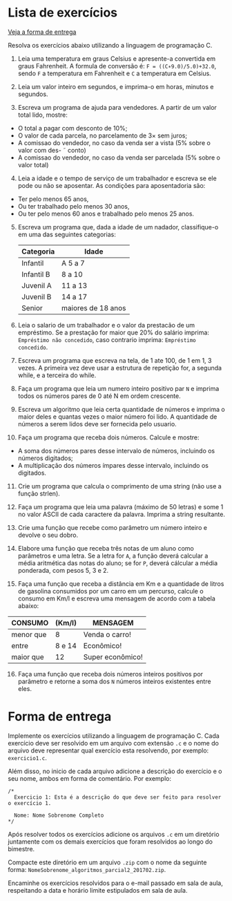 # Lista de exercícios

[Veja a forma de entrega](#forma-de-entrega)

Resolva os exercícios abaixo utilizando a linguagem de programação C.

1. Leia uma temperatura em graus Celsius e apresente-a convertida em graus Fahrenheit.
A formula de conversão é: `F = ((C∗9.0)/5.0)+32.0`, sendo `F` a temperatura em Fahrenheit
e `C` a temperatura em Celsius.


2. Leia um valor inteiro em segundos, e imprima-o em horas, minutos e segundos.


3. Escreva um programa de ajuda para vendedores. A partir de um valor total lido, mostre:
  - O total a pagar com desconto de 10%;
  - O valor de cada parcela, no parcelamento de 3× sem juros;
  - A comissao do vendedor, no caso da venda ser a vista (5% sobre o valor com des- ˜
conto)
  - A comissao do vendedor, no caso da venda ser parcelada (5% sobre o valor total)


4. Leia a idade e o tempo de serviço de um trabalhador e escreva se ele pode ou não se
aposentar. As condições para aposentadoria são:
  - Ter pelo menos 65 anos,
  - Ou ter trabalhado pelo menos 30 anos,
  - Ou ter pelo menos 60 anos e trabalhado pelo menos 25 anos.


5. Escreva um programa que, dada a idade de um nadador, classifique-o em uma das seguintes categorias:

    Categoria | Idade
    ----------|----------
    Infantil | A 5 a 7
    Infantil B | 8 a 10
    Juvenil A | 11 a 13
    Juvenil B | 14 a 17
    Senior | maiores de 18 anos


6. Leia o salario de um trabalhador e o valor da prestacão de um empréstimo. Se a
prestação for maior que 20% do salário imprima: `Empréstimo não concedido`, caso
contrario imprima: `Empréstimo concedido`.


7. Escreva um programa que escreva na tela, de 1 ate 100, de 1 em 1, 3 vezes. A primeira
vez deve usar a estrutura de repetição for, a segunda while, e a terceira do while.


8. Faça um programa que leia um numero inteiro positivo par `N` e imprima todos os números
pares de 0 até N em ordem crescente.


9. Escreva um algoritmo que leia certa quantidade de números e imprima o maior deles e
quantas vezes o maior número foi lido. A quantidade de números a serem lidos deve ser
fornecida pelo usuario.


10. Faça um programa que receba dois números. Calcule e mostre:
  - A soma dos números pares desse intervalo de números, incluindo os números digitados;
  - A multiplicação dos números ímpares desse intervalo, incluindo os digitados.


11. Crie um programa que calcula o comprimento de uma string (não use a função strlen).


12. Faça um programa que leia uma palavra (máximo de 50 letras) e some 1 no valor ASCII
de cada caractere da palavra. Imprima a string resultante.


13. Crie uma função que recebe como parâmetro um número inteiro e devolve o seu dobro.


14. Elabore uma função que receba três notas de um aluno como parâmetros e uma letra.
Se a letra for `A`, a função deverá calcular a média aritmética das notas do aluno; se for `P`,
deverá cálcular a média ponderada, com pesos 5, 3 e 2.


15. Faça uma função que receba a distância em Km e a quantidade de litros de gasolina
consumidos por um carro em um percurso, calcule o consumo em Km/l e escreva uma
mensagem de acordo com a tabela abaixo:

CONSUMO | (Km/l) | MENSAGEM
--------|--------|--------
menor que | 8 | Venda o carro!
entre | 8 e 14 | Econômico!
maior que | 12 | Super econômico!

16. Faça uma função que receba dois números inteiros positivos por parâmetro e retorne a
soma dos `N` números inteiros existentes entre eles.


# Forma de entrega

Implemente os exercícios utilizando a linguagem de programação C. Cada exercício deve ser resolvido em um arquivo com extensão `.c` e o nome do arquivo deve representar qual exercício esta resolvendo, por exemplo: `exercicio1.c`.

Além disso, no inicio de cada arquivo adicione a descrição do exercício e o seu nome, ambos em forma de comentário. Por exemplo:

```
/*
  Exercicio 1: Esta é a descrição do que deve ser feito para resolver o exercício 1.

  Nome: Nome Sobrenome Completo
*/
```

Após resolver todos os exercícios adicione os arquivos `.c` em um diretório juntamente com os demais exercícios que foram resolvidos ao longo do bimestre.

Compacte este diretório em um arquivo `.zip` com o nome da seguinte forma: `NomeSobrenome_algoritmos_parcial2_201702.zip`.

Encaminhe os exercícios resolvidos para o e-mail passado em sala de aula, respeitando a data e horário limite estipulados em sala de aula.
